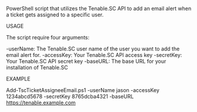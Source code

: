 PowerShell script that utilizes the Tenable.SC API to add an email alert when a ticket gets assigned to a specific user.

USAGE

The script require four arguments:

  -userName: The Tenable.SC user name of the user you want to add the email alert for.
  -accessKey: Your Tenable.SC API access key
  -secretKey: Your Tenable.SC API secret key
  -baseURL: The base URL for your installation of Tenable.SC
  
EXAMPLE

Add-TscTicketAssigneeEmail.ps1 -userName jason -accessKey 1234abcd5678 -secretKey 8765dcba4321 -baseURL https://tenable.example.com
